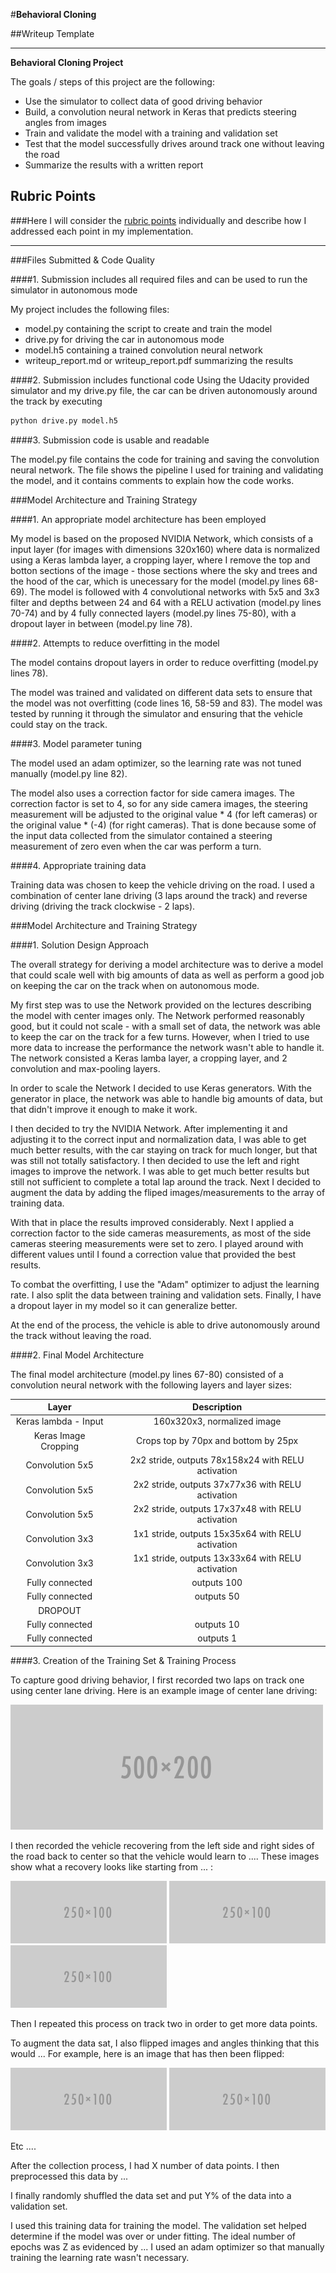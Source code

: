 #**Behavioral Cloning** 

##Writeup Template

---

**Behavioral Cloning Project**

The goals / steps of this project are the following:
* Use the simulator to collect data of good driving behavior
* Build, a convolution neural network in Keras that predicts steering angles from images
* Train and validate the model with a training and validation set
* Test that the model successfully drives around track one without leaving the road
* Summarize the results with a written report


[//]: # (Image References)

[image1]: ./examples/placeholder.png "Model Visualization"
[image2]: ./examples/placeholder.png "Grayscaling"
[image3]: ./examples/placeholder_small.png "Recovery Image"
[image4]: ./examples/placeholder_small.png "Recovery Image"
[image5]: ./examples/placeholder_small.png "Recovery Image"
[image6]: ./examples/placeholder_small.png "Normal Image"
[image7]: ./examples/placeholder_small.png "Flipped Image"

## Rubric Points
###Here I will consider the [rubric points](https://review.udacity.com/#!/rubrics/432/view) individually and describe how I addressed each point in my implementation.  

---
###Files Submitted & Code Quality

####1. Submission includes all required files and can be used to run the simulator in autonomous mode

My project includes the following files:
* model.py containing the script to create and train the model
* drive.py for driving the car in autonomous mode
* model.h5 containing a trained convolution neural network 
* writeup_report.md or writeup_report.pdf summarizing the results

####2. Submission includes functional code
Using the Udacity provided simulator and my drive.py file, the car can be driven autonomously around the track by executing 
```sh
python drive.py model.h5
```

####3. Submission code is usable and readable

The model.py file contains the code for training and saving the convolution neural network. The file shows the pipeline I used for training and validating the model, and it contains comments to explain how the code works.

###Model Architecture and Training Strategy

####1. An appropriate model architecture has been employed

My model is based on the proposed NVIDIA Network, which consists of a input layer (for images with dimensions 320x160) where data is normalized using a Keras lambda layer, a cropping layer, where I remove the top and botton sections of the image - those sections where the sky and trees and the hood of the car, which is unecessary for the model (model.py lines 68-69). The model is followed with 4 convolutional networks with 5x5 and 3x3 filter and depths between 24 and 64 with a RELU activation (model.py lines 70-74) and by 4 fully connected layers (model.py lines 75-80), with a dropout layer in between (model.py line 78).

####2. Attempts to reduce overfitting in the model

The model contains dropout layers in order to reduce overfitting (model.py lines 78). 

The model was trained and validated on different data sets to ensure that the model was not overfitting (code lines 16, 58-59 and 83). The model was tested by running it through the simulator and ensuring that the vehicle could stay on the track.

####3. Model parameter tuning

The model used an adam optimizer, so the learning rate was not tuned manually (model.py line 82).

The model also uses a correction factor for side camera images. The correction factor is set to 4, so for any side camera images, the steering measurement will be adjusted to the original value * 4 (for left cameras) or the original value * (-4) (for right cameras). That is done because some of the input data collected from the simulator contained a steering measurement of zero even when the car was perform a turn.

####4. Appropriate training data

Training data was chosen to keep the vehicle driving on the road. I used a combination of center lane driving (3 laps around the track) and reverse driving (driving the track clockwise - 2 laps). 

###Model Architecture and Training Strategy

####1. Solution Design Approach

The overall strategy for deriving a model architecture was to derive a model that could scale well with big amounts of data as well as perform a good job on keeping the car on the track when on autonomous mode.

My first step was to use the Network provided on the lectures describing the model with center images only. The Network performed reasonably good, but it could not scale - with a small set of data, the network was able to keep the car on the track for a few turns. However, when I tried to use more data to increase the performance the network wasn't able to handle it. The network consisted a Keras lamba layer, a cropping layer, and 2 convolution and max-pooling layers.

In order to scale the Network I decided to use Keras generators. With the generator in place, the network was able to handle big amounts of data, but that didn't improve it enough to make it work. 

I then decided to try the NVIDIA Network. After implementing it and adjusting it to the correct input and normalization data, I was able to get much better results, with the car staying on track for much longer, but that was still not totally satisfactory. I then decided to use the left and right images to improve the network. I was able to get much better results but still not sufficient to complete a total lap around the track. Next I decided to augment the data by adding the fliped images/measurements to the array of training data. 

With that in place the results improved considerably. Next I applied a correction factor to the side cameras measurements, as most of the side cameras steering measurements were set to zero. I played around with different values until I found a correction value that provided the best results.

To combat the overfitting, I use the "Adam" optimizer to adjust the learning rate. I also split the data between training and validation sets. Finally, I have a dropout layer in my model so it can generalize better.

At the end of the process, the vehicle is able to drive autonomously around the track without leaving the road.

####2. Final Model Architecture

The final model architecture (model.py lines 67-80) consisted of a convolution neural network with the following layers and layer sizes: 

| Layer         		|     Description	        					| 
|:---------------------:|:---------------------------------------------:| 
| Keras lambda - Input         		| 160x320x3, normalized image   							| 
| Keras Image Cropping         		| Crops top by 70px and bottom by 25px   							| 
| Convolution 5x5     	| 2x2 stride, outputs 78x158x24 with RELU activation 	|
| Convolution 5x5     	| 2x2 stride, outputs 37x77x36 with RELU activation 	|
| Convolution 5x5     	| 2x2 stride, outputs 17x37x48 with RELU activation 	|
| Convolution 3x3     	| 1x1 stride, outputs 15x35x64 with RELU activation 	|
| Convolution 3x3     	| 1x1 stride, outputs 13x33x64 with RELU activation 	|
| Fully connected					|		outputs 100										|
| Fully connected					|		outputs 50										|
| DROPOUT					|												|
| Fully connected					|		outputs 10										|
| Fully connected					|		outputs 1									|

####3. Creation of the Training Set & Training Process

To capture good driving behavior, I first recorded two laps on track one using center lane driving. Here is an example image of center lane driving:

![alt text][image2]

I then recorded the vehicle recovering from the left side and right sides of the road back to center so that the vehicle would learn to .... These images show what a recovery looks like starting from ... :

![alt text][image3]
![alt text][image4]
![alt text][image5]

Then I repeated this process on track two in order to get more data points.

To augment the data sat, I also flipped images and angles thinking that this would ... For example, here is an image that has then been flipped:

![alt text][image6]
![alt text][image7]

Etc ....

After the collection process, I had X number of data points. I then preprocessed this data by ...


I finally randomly shuffled the data set and put Y% of the data into a validation set. 

I used this training data for training the model. The validation set helped determine if the model was over or under fitting. The ideal number of epochs was Z as evidenced by ... I used an adam optimizer so that manually training the learning rate wasn't necessary.
